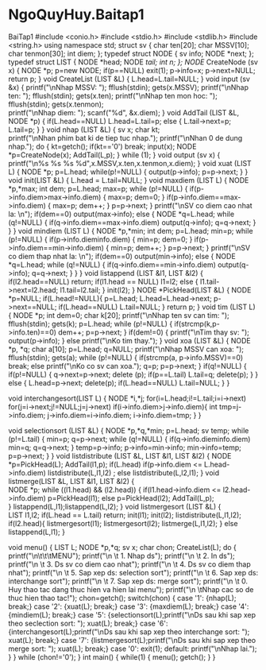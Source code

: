 # NgoQuyHuy.Baitap1
BaiTap1
#include <conio.h>
#include <stdio.h>
#include <stdlib.h>
#include <string.h>
using namespace std;
struct sv
{
    char ten[20];
    char MSSV[10];
    char tenmon[30];
    int diem;
};
typedef struct NODE
{
    sv info;
    NODE *next;
};
typedef struct LIST
{
    NODE *head;
    NODE *tail;
    int n;
};
NODE* CreateNode (sv x)
{
    NODE *p;
    p=new NODE;
    if(p==NULL)  exit(1);
    p->info=x;
    p->next=NULL;
    return p;
}
void CreateList (LIST &L)
{
    L.head=L.tail=NULL;
}
void input (sv &x)
{
    printf("\nNhap MSSV: ");  fflush(stdin); gets(x.MSSV);
    printf("\nNhap ten: ");  fflush(stdin); gets(x.ten); 
    printf("\nNhap ten mon hoc: ");  fflush(stdin); gets(x.tenmon);     
    printf("\nNhap diem: "); scanf("%d", &x.diem);
}
void AddTail (LIST &L, NODE *p)
{
    if(L.head==NULL)  L.head=L.tail=p;
    else
    {
        L.tail->next=p;
        L.tail=p;
    }
}
void nhap (LIST &L)
{
    sv x;
    char kt;   
    printf("\nNhan phim bat ki de tiep tuc nhap.");
    printf("\nNhan 0 de dung nhap.");
    do
    {
        kt=getch();
        if(kt=='0')  break;
        input(x);
        NODE *p=CreateNode(x);
        AddTail(L,p);
    } while (1);
}
void output (sv x)
{
    printf("\n%s  %s %s %d",x.MSSV,x.ten,x.tenmon,x.diem);
}
void xuat (LIST L)
{
    NODE *p;
    p=L.head;
    while(p!=NULL)
    {
        output(p->info);
        p=p->next;
    }
}
void init(LIST &L)
{
		L.head = L.tail=NULL;
}
void maxdiem (LIST L)
{
    NODE *p,*max;
    int dem;
    p=L.head;
    max=p;
    while (p!=NULL)
    {
        if(p->info.diem>max->info.diem)  { max=p; dem=0; }
        if(p->info.diem==max->info.diem) { max=p; dem++; }
        p=p->next;
    }
    printf("\nSV co diem cao nhat la: \n");
    if(dem==0)
	  output(max->info);
    else
    {
        NODE *q=L.head;
        while (q!=NULL)
        {
            if(q->info.diem==max->info.diem) output(q->info);
            q=q->next;
        }
    }
}
void mindiem (LIST L)
{
    NODE *p,*min;
    int dem;
    p=L.head;
    min=p;
    while (p!=NULL)
    {
        if(p->info.diem<min->info.diem)  { min=p; dem=0; }
        if(p->info.diem==min->info.diem) { min=p; dem++; }
        p=p->next;
    }
    printf("\nSV co diem thap nhat la: \n");
    if(dem==0)
	  output(min->info);
    else
    {
        NODE *q=L.head;
        while (q!=NULL)
        {
            if(q->info.diem==min->info.diem) output(q->info);
            q=q->next;
        }
    }
}
void listappend (LIST &l1, LIST &l2)
{
	if(l2.head==NULL) return;
	if(l1.head == NULL)
		l1=l2;
	else
	{
		l1.tail->next=l2.head;
		l1.tail=l2.tail;
	}
	init(l2);
}
NODE *PickHead(LIST &L)
{
	NODE *p=NULL;
	if(L.head!=NULL){
		p=L.head;
		L.head=L.head->next;
		p->next==NULL;
		if(L.head==NULL) L.tail=NULL;
	}
	return p;
}
void tim (LIST L)
{
    NODE *p;
    int dem=0;
    char k[20];
    printf("\nNhap ten sv can tim: ");
    fflush(stdin);
    gets(k);
    p=L.head;
    while (p!=NULL)
    {
        if(strcmp(k,p->info.ten)==0)      dem++;
        p=p->next;
    }
    if(dem!=0)
    {
            printf("\nTim thay sv: "); output(p->info);
    }
    else printf("\nKo tim thay.");
}
void xoa (LIST &L)
{
    NODE *p, *q;
    char a[10];
    p=L.head;
    q=NULL;
    printf("\nNhap MSSV can xoa: ");
    fflush(stdin);
    gets(a);
    while (p!=NULL)
    {
        if(strcmp(a, p->info.MSSV)==0)    break;
        else printf("\nKo co sv can xoa.");
        q=p;
        p=p->next;
    }
    if(q!=NULL)
    {
        if(p!=NULL)
        {
            q->next=p->next;
            delete (p);
            if(p==L.tail)  L.tail=q;
            delete(p);
        }
    }
    else
    {
        L.head=p->next;
        delete(p);
        if(L.head==NULL)  L.tail=NULL;
    }
}

void interchangesort(LIST L) 
{ 
	NODE *i,*j; 
 	for(i=L.head;i!=L.tail;i=i->next)
 		for(j=i->next;j!=NULL;j=j->next)
  			 if(i->info.diem>j->info.diem){ 
       			int tmp=j->info.diem;
 				j->info.diem=i->info.diem;
				i->info.diem=tmp;
			}
}

void selectionsort (LIST &L)
{
    NODE *p,*q,*min;
    p=L.head;
    sv temp;
    while (p!=L.tail)
    {
        min=p;
        q=p->next;
        while (q!=NULL)
        {
            if(q->info.diem<min->info.diem)  min=q;
            q=q->next;
        }
        temp=p->info;
        p->info=min->info;
        min->info=temp;
        p=p->next;
    }
}
void listdistribute (LIST &L, LIST &l1, LIST &l2)
{
	NODE *p=PickHead(L);
	AddTail(l1,p);
	if(L.head)
		if(p->info.diem <= L.head->info.diem)
			listdistribute(L,l1,l2)	;
		else
			listdistribute(L,l2,l1);
}
void listmerge(LIST &L, LIST &l1, LIST &l2)
{	
	NODE *p;
	while ((l1.head) && (l2.head))
	{
		if(l1.head->info.diem <= l2.head->info.diem)
			p=PickHead(l1);
		else
			p=PickHead(l2);
		AddTail(L,p);  
	}
	listappend(L,l1);listappend(L,l2);
}
void listmergesort (LIST &L)
{	
	LIST l1,l2;
	if(L.head == L.tail) return;
	init(l1); init(l2); 
	listdistribute(L,l1,l2);
	if(l2.head){
		listmergesort(l1);
		listmergesort(l2);
		listmerge(L,l1,l2);
	}
	else listappend(L,l1);
}

void menu()
{
    LIST L;
    NODE *p,*q;
    sv x;
    char chon;
    CreateList(L);
    do
    {
        printf("\n\t\t\tMENU");
        printf("\n \t 1. Nhap ds");
        printf("\n \t 2. In ds");
        printf("\n \t 3. Ds sv co diem cao nhat");
        printf("\n \t 4. Ds sv co diem thap nhat");
        printf("\n \t 5. Sap xep ds: selection sort");
        printf("\n \t 6. Sap xep ds: interchange sort");
		printf("\n \t 7. Sap xep ds: merge sort");
		printf("\n \t 0. Huy thao tac dang thuc hien va hien lai menu");
        printf("\n \tNhap cac so de thuc hien thao tac!"); 
        chon=getch();
        switch(chon)
        {
            case '1': {nhap(L); break;}
            case '2': {xuat(L); break;}
            case '3': {maxdiem(L); break;}
            case '4': {mindiem(L); break;}
            case '5': {selectionsort(L);printf("\nDs sau khi sap xep theo seclection sort: "); xuat(L); break;}
			case '6': {interchangesort(L);printf("\nDs sau khi sap xep theo interchange sort: "); xuat(L); break;}
			case '7': {listmergesort(L);printf("\nDs sau khi sap xep theo merge sort: "); xuat(L); break;}
            case '0': exit(1);
            default: printf("\nNhap lai.");
        }
    } while (chon!='0');
}
int main()
{
    while(1)
    {
        menu();
        getch();
    }
}
